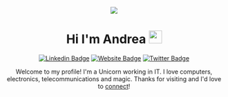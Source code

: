 <p align="center"><img src="https://media.giphy.com/media/agLzP4BYRPcOY/giphy.gif" /></p>

<div align=center>

# Hi I'm Andrea <img src="https://raw.githubusercontent.com/MartinHeinz/MartinHeinz/master/wave.gif" width="30px">

[![Linkedin Badge](https://img.shields.io/badge/-Linkedin-informational?style=for-the-badge&logo=linkedin&logoColor=white&color=2867B2)](https://www.linkedin.com/in/andrea-salvatori-432929166)
[![Website Badge](https://img.shields.io/badge/-andreasalvatori.dev-3bf4fb?style=for-the-badge&logo=Firefox&logoColor=white&link=https://www.andreasalvatori.dev)](https://www.andreasalvatori.dev)
[![Twitter Badge](https://img.shields.io/badge/-Twitter-informational?style=for-the-badge&logo=twitter&logoColor=white&color=00aced)](https://twitter.com/IU6FZL)

Welcome to my profile! I'm a Unicorn working in IT. I love computers, electronics, telecommunications and magic.
Thanks for visiting and I'd love to [connect](https://www.linkedin.com/in/andrea-salvatori-432929166/)!

</div>
